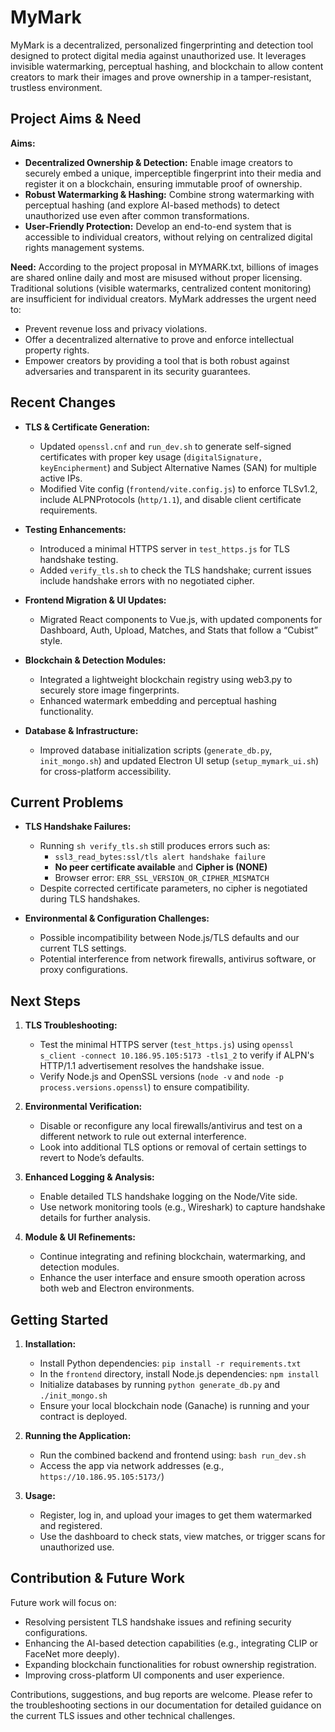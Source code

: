 # MyMark

MyMark is a decentralized, personalized fingerprinting and detection tool designed to protect digital media against unauthorized use. It leverages invisible watermarking, perceptual hashing, and blockchain to allow content creators to mark their images and prove ownership in a tamper-resistant, trustless environment.

## Project Aims & Need

**Aims:**
- **Decentralized Ownership & Detection:** Enable image creators to securely embed a unique, imperceptible fingerprint into their media and register it on a blockchain, ensuring immutable proof of ownership.
- **Robust Watermarking & Hashing:** Combine strong watermarking with perceptual hashing (and explore AI-based methods) to detect unauthorized use even after common transformations.
- **User-Friendly Protection:** Develop an end-to-end system that is accessible to individual creators, without relying on centralized digital rights management systems.

**Need:**
According to the project proposal in MYMARK.txt, billions of images are shared online daily and most are misused without proper licensing. Traditional solutions (visible watermarks, centralized content monitoring) are insufficient for individual creators. MyMark addresses the urgent need to:
- Prevent revenue loss and privacy violations.
- Offer a decentralized alternative to prove and enforce intellectual property rights.
- Empower creators by providing a tool that is both robust against adversaries and transparent in its security guarantees.

## Recent Changes

- **TLS & Certificate Generation:**
  - Updated `openssl.cnf` and `run_dev.sh` to generate self-signed certificates with proper key usage (`digitalSignature, keyEncipherment`) and Subject Alternative Names (SAN) for multiple active IPs.
  - Modified Vite config (`frontend/vite.config.js`) to enforce TLSv1.2, include ALPNProtocols (`http/1.1`), and disable client certificate requirements.

- **Testing Enhancements:**
  - Introduced a minimal HTTPS server in `test_https.js` for TLS handshake testing.
  - Added `verify_tls.sh` to check the TLS handshake; current issues include handshake errors with no negotiated cipher.

- **Frontend Migration & UI Updates:**
  - Migrated React components to Vue.js, with updated components for Dashboard, Auth, Upload, Matches, and Stats that follow a “Cubist” style.

- **Blockchain & Detection Modules:**
  - Integrated a lightweight blockchain registry using web3.py to securely store image fingerprints.
  - Enhanced watermark embedding and perceptual hashing functionality.

- **Database & Infrastructure:**
  - Improved database initialization scripts (`generate_db.py`, `init_mongo.sh`) and updated Electron UI setup (`setup_mymark_ui.sh`) for cross-platform accessibility.

## Current Problems

- **TLS Handshake Failures:**
  - Running `sh verify_tls.sh` still produces errors such as:
    - `ssl3_read_bytes:ssl/tls alert handshake failure`
    - **No peer certificate available** and **Cipher is (NONE)**
    - Browser error: `ERR_SSL_VERSION_OR_CIPHER_MISMATCH`
  - Despite corrected certificate parameters, no cipher is negotiated during TLS handshakes.

- **Environmental & Configuration Challenges:**
  - Possible incompatibility between Node.js/TLS defaults and our current TLS settings.
  - Potential interference from network firewalls, antivirus software, or proxy configurations.

## Next Steps

1. **TLS Troubleshooting:**
   - Test the minimal HTTPS server (`test_https.js`) using `openssl s_client -connect 10.186.95.105:5173 -tls1_2` to verify if ALPN's HTTP/1.1 advertisement resolves the handshake issue.
   - Verify Node.js and OpenSSL versions (`node -v` and `node -p process.versions.openssl`) to ensure compatibility.

2. **Environmental Verification:**
   - Disable or reconfigure any local firewalls/antivirus and test on a different network to rule out external interference.
   - Look into additional TLS options or removal of certain settings to revert to Node’s defaults.

3. **Enhanced Logging & Analysis:**
   - Enable detailed TLS handshake logging on the Node/Vite side.
   - Use network monitoring tools (e.g., Wireshark) to capture handshake details for further analysis.

4. **Module & UI Refinements:**
   - Continue integrating and refining blockchain, watermarking, and detection modules.
   - Enhance the user interface and ensure smooth operation across both web and Electron environments.

## Getting Started

1. **Installation:**
   - Install Python dependencies: `pip install -r requirements.txt`
   - In the `frontend` directory, install Node.js dependencies: `npm install`
   - Initialize databases by running `python generate_db.py` and `./init_mongo.sh`
   - Ensure your local blockchain node (Ganache) is running and your contract is deployed.

2. **Running the Application:**
   - Run the combined backend and frontend using: `bash run_dev.sh`
   - Access the app via network addresses (e.g., `https://10.186.95.105:5173/`)

3. **Usage:**
   - Register, log in, and upload your images to get them watermarked and registered.
   - Use the dashboard to check stats, view matches, or trigger scans for unauthorized use.

## Contribution & Future Work

Future work will focus on:
- Resolving persistent TLS handshake issues and refining security configurations.
- Enhancing the AI-based detection capabilities (e.g., integrating CLIP or FaceNet more deeply).
- Expanding blockchain functionalities for robust ownership registration.
- Improving cross-platform UI components and user experience.

Contributions, suggestions, and bug reports are welcome. Please refer to the troubleshooting sections in our documentation for detailed guidance on the current TLS issues and other technical challenges.
